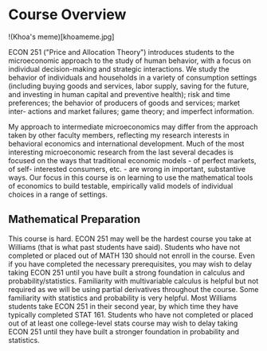 # Course Overview

!(Khoa's meme)[khoameme.jpg]

ECON 251 ("Price and Allocation Theory") introduces students to the microeconomic approach to the study of human behavior, with a
focus on individual decision-making and strategic interactions. We study the behavior
of individuals and households in a variety of consumption settings (including buying goods and services,
labor supply, saving for the future, and investing in human capital and preventive health); risk and time
preferences; the behavior of producers of goods and services; market inter-
actions and market failures; game theory; and imperfect information.

My approach to intermediate microeconomics may differ from the approach taken by other
faculty members, reflecting my research interests in behavioral economics and international
development. Much of the most interesting microeconomic research from the last several decades
is focused on the ways that traditional economic models - of perfect markets, of self-
interested consumers, etc. - are wrong in important, substantive ways. Our focus in
this course is on learning to use the mathematical tools of economics to build testable,
empirically valid models of individual choices in a range of settings. 

## Mathematical Preparation

This course is hard.  ECON 251 may well be the hardest course you take at Williams (that is what past students 
have said).  Students who have not completed or placed out of MATH 130 should not enroll in the course.  Even 
if you have completed the necessary prerequisites, you may wish to delay taking ECON 251 until you have built a strong foundation 
in calculus and probability/statistics.  Familiarity with multivariable calculus is helpful but not required as we will be 
using partial derivatives throughout the course.  Some familiarity with statistics and probability is very helpful.  Most 
Williams students take ECON 251 in their second year, by which time they have typically completed STAT 161.  Students who have not completed or 
placed out of at least one college-level stats course may wish to delay taking ECON 251 until they have built a stronger foundation in 
probability and statistics.  
